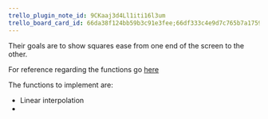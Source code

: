 ```yaml
---
trello_plugin_note_id: 9CKaaj3d4Ll1iti16l3um
trello_board_card_id: 66da38f124bb59b3c91e3fee;66df333c4e9d7c765b7a1759
---
```

Their goals are to show squares ease from one end of the screen to the other.

For reference regarding the functions go [here](https://easings.net/)

The functions to implement are:
- Linear interpolation
- 
